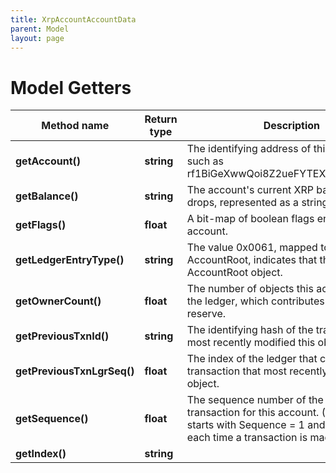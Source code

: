 ```yaml
---
title: XrpAccountAccountData
parent: Model
layout: page
---
```


# Model Getters

Method name | Return type | Description | Notes
------------ | ------------- | ------------- | -------------
**getAccount()** | **string** | The identifying address of this account, such as rf1BiGeXwwQoi8Z2ueFYTEXSwuJYfV2Jpn. | [optional]
**getBalance()** | **string** | The account's current XRP balance in drops, represented as a string. | [optional]
**getFlags()** | **float** | A bit-map of boolean flags enabled for this account. | [optional]
**getLedgerEntryType()** | **string** | The value 0x0061, mapped to the string AccountRoot, indicates that this is an AccountRoot object. | [optional]
**getOwnerCount()** | **float** | The number of objects this account owns in the ledger, which contributes to its owner reserve. | [optional]
**getPreviousTxnId()** | **string** | The identifying hash of the transaction that most recently modified this object. | [optional]
**getPreviousTxnLgrSeq()** | **float** | The index of the ledger that contains the transaction that most recently modified this object. | [optional]
**getSequence()** | **float** | The sequence number of the next valid transaction for this account. (Each account starts with Sequence = 1 and increases each time a transaction is made.) | [optional]
**getIndex()** | **string** |  | [optional]

